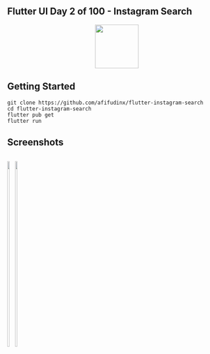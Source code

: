 ## Flutter UI Day 2 of 100 - Instagram Search
<p align="center">
  <img src="https://avatars.githubusercontent.com/u/94339143?v=4" width=100/>
</p>

## Getting Started

```
git clone https://github.com/afifudinx/flutter-instagram-search
cd flutter-instagram-search
flutter pub get
flutter run
```

## Screenshots
<p style="float: left;">
  <img src="https://github.com/afifudinx/Flutter-Example/Old/flutter-instagram-search/blob/main/screenshots/1.png" width="33%"/>
  <img src="https://github.com/afifudinx/Flutter-Example/Old/flutter-instagram-search/blob/main/screenshots/2.png" width="33%"/>
</p>
